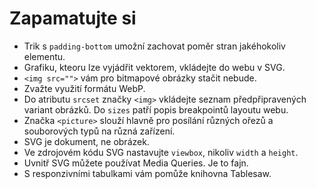 # Zapamatujte si

- Trik s `padding-bottom` umožní zachovat poměr stran jakéhokoliv elementu.  
- Grafiku, kteoru lze vyjádřit vektorem, vkládejte do webu v SVG.
- `<img src="">` vám pro bitmapové obrázky stačit nebude.
- Zvažte využití formátu WebP.
- Do atributu `srcset` značky `<img>` vkládejte seznam předpřipravených variant obrázků. Do `sizes` patří popis breakpointů layoutu webu.
- Značka `<picture>` slouží hlavně pro posílání různých ořezů a souborových typů na různá zařízení.
- SVG je dokument, ne obrázek.
- Ve zdrojovém kódu SVG  nastavujte `viewbox`, nikoliv `width` a `height`.
- Uvnitř SVG můžete používat Media Queries. Je to fajn.
- S responzivními tabulkami vám pomůže knihovna Tablesaw.
